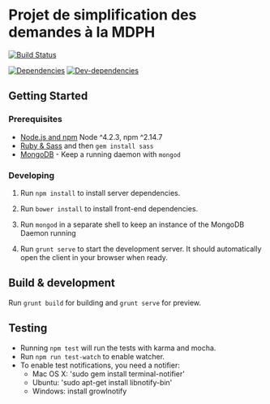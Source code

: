 Projet de simplification des demandes à la MDPH
================================================


[![Build Status](https://circleci.com/gh/sgmap/impact.svg?style=svg)](https://circleci.com/gh/sgmap/impact)

[![Dependencies](https://david-dm.org/sgmap/impact.svg)](https://david-dm.org/sgmap/impact#info=dependencies&view=table)
[![Dev-dependencies](https://david-dm.org/sgmap/impact/dev-status.svg)](https://david-dm.org/sgmap/impact#info=devDependencies&view=table)

## Getting Started

### Prerequisites

- [Node.js and npm](nodejs.org) Node ^4.2.3, npm ^2.14.7
- [Ruby & Sass](https://www.ruby-lang.org) and then `gem install sass`
- [MongoDB](https://www.mongodb.org/) - Keep a running daemon with `mongod`

### Developing

1. Run `npm install` to install server dependencies.

2. Run `bower install` to install front-end dependencies.

3. Run `mongod` in a separate shell to keep an instance of the MongoDB Daemon running

4. Run `grunt serve` to start the development server. It should automatically open the client in your browser when ready.

## Build & development

Run `grunt build` for building and `grunt serve` for preview.

## Testing

- Running `npm test` will run the tests with karma and mocha.
- Run `npm run test-watch` to enable watcher.
- To enable test notifications, you need a notifier:
  - Mac OS X: 'sudo gem install terminal-notifier'
  - Ubuntu: 'sudo apt-get install libnotify-bin'
  - Windows: install growlnotify
